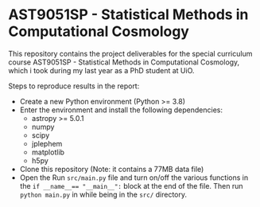 # AST9051SP - Statistical Methods in Computational Cosmology

This repository contains the project deliverables for the special curriculum course AST9051SP - Statistical Methods in Computational Cosmology, which i took during my last year as a PhD student at UiO. 

Steps to reproduce results in the report:
- Create a new Python environment (Python >= 3.8)
- Enter the environment and install the following dependencies:
    - astropy >= 5.0.1
    - numpy
    - scipy
    - jplephem
    - matplotlib
    - h5py
- Clone this repository (Note: it contains a 77MB data file)
- Open the Run `src/main.py` file and turn on/off the various functions in the `if __name__== "__main__":` block at the end of the file. Then run `python main.py` in while being in the `src/` directory.